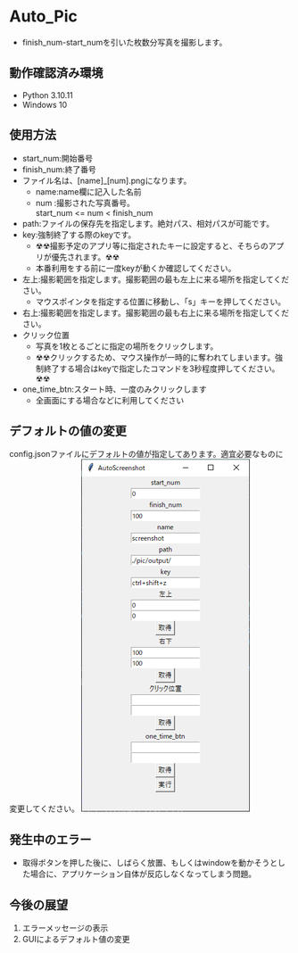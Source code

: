 # Auto_Pic
- finish_num-start_numを引いた枚数分写真を撮影します。
## 動作確認済み環境
- Python  3.10.11
- Windows 10
## 使用方法
- start_num:開始番号
- finish_num:終了番号
- ファイル名は、[name]_[num].pngになります。
  - name:name欄に記入した名前
  - num :撮影された写真番号。<br>
    start_num <= num < finish_num
- path:ファイルの保存先を指定します。絶対パス、相対パスが可能です。
- key:強制終了する際のkeyです。
  - ☢☢撮影予定のアプリ等に指定されたキーに設定すると、そちらのアプリが優先されます。☢☢
  - 本番利用をする前に一度keyが動くか確認してください。
- 左上:撮影範囲を指定します。撮影範囲の最も左上に来る場所を指定してください。
  - マウスポインタを指定する位置に移動し、「s」キーを押してください。
- 右上:撮影範囲を指定します。撮影範囲の最も右上に来る場所を指定してください。
- クリック位置
  - 写真を1枚とるごとに指定の場所をクリックします。
  - ☢☢クリックするため、マウス操作が一時的に奪われてしまいます。強制終了する場合はkeyで指定したコマンドを3秒程度押してください。☢☢
- one_time_btn:スタート時、一度のみクリックします
  - 全画面にする場合などに利用してください
## デフォルトの値の変更
config.jsonファイルにデフォルトの値が指定してあります。適宜必要なものに変更してください。
![画面の画像](image.png)

## 発生中のエラー
- 取得ボタンを押した後に、しばらく放置、もしくはwindowを動かそうとした場合に、アプリケーション自体が反応しなくなってしまう問題。

## 今後の展望
1. エラーメッセージの表示
2. GUIによるデフォルト値の変更